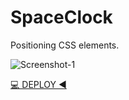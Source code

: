 # SpaceClock

Positioning CSS elements.

<img src="https://i.ibb.co/7K4VQLP/Screenshot-1.png" alt="Screenshot-1" border="0">

[💻 DEPLOY ◀ ](https://spaceclock-beryl.vercel.app/)
